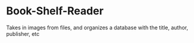 # Book-Shelf-Reader
 Takes in images from files, and organizes a database with the title, author, publisher, etc
